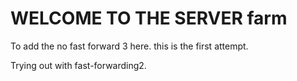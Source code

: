 # WELCOME TO THE SERVER farm
To add the no fast forward 3 here.
this is the first attempt.

Trying out with fast-forwarding2.